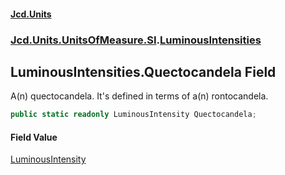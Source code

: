 #### [Jcd.Units](index.md 'index')
### [Jcd.Units.UnitsOfMeasure.SI](Jcd.Units.UnitsOfMeasure.SI.md 'Jcd.Units.UnitsOfMeasure.SI').[LuminousIntensities](Jcd.Units.UnitsOfMeasure.SI.LuminousIntensities.md 'Jcd.Units.UnitsOfMeasure.SI.LuminousIntensities')

## LuminousIntensities.Quectocandela Field

A(n) quectocandela. It's defined in terms of a(n) rontocandela.

```csharp
public static readonly LuminousIntensity Quectocandela;
```

#### Field Value
[LuminousIntensity](Jcd.Units.UnitTypes.LuminousIntensity.md 'Jcd.Units.UnitTypes.LuminousIntensity')